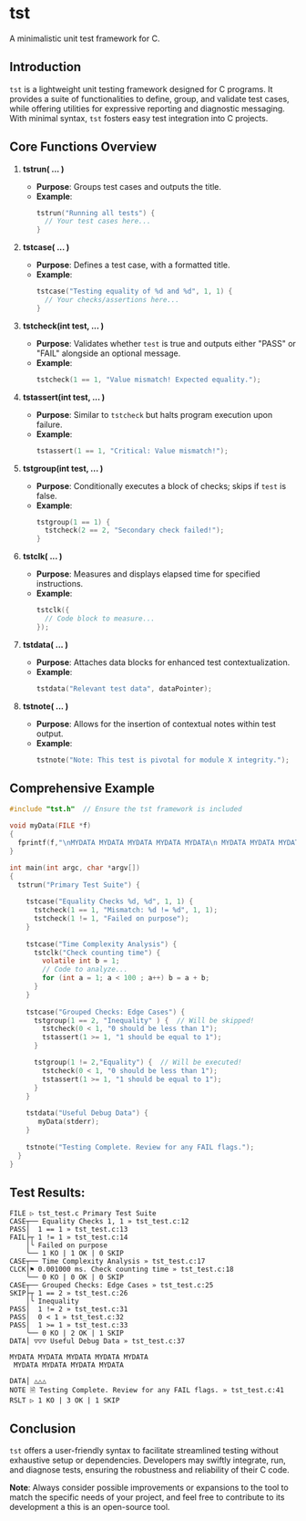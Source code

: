 # tst
A minimalistic unit test framework for C.

## Introduction
`tst` is a lightweight unit testing framework designed for C programs. It provides a suite of functionalities to define, group, and validate test cases, while offering utilities for expressive reporting and diagnostic messaging. With minimal syntax, `tst` fosters easy test integration into C projects.

## Core Functions Overview
1. **tstrun( ... )**
   - **Purpose**: Groups test cases and outputs the title.
   - **Example**:
     ```c
     tstrun("Running all tests") {
       // Your test cases here...
     }
     ```
   
2. **tstcase( ... )**
   - **Purpose**: Defines a test case, with a formatted title.
   - **Example**:
     ```c
     tstcase("Testing equality of %d and %d", 1, 1) {
       // Your checks/assertions here...
     }
     ```
   
3. **tstcheck(int test, ... )**
   - **Purpose**: Validates whether `test` is true and outputs either "PASS" or "FAIL" alongside an optional message.
   - **Example**:
     ```c
     tstcheck(1 == 1, "Value mismatch! Expected equality.");
     ```
   
4. **tstassert(int test, ... )**
   - **Purpose**: Similar to `tstcheck` but halts program execution upon failure.
   - **Example**:
     ```c
     tstassert(1 == 1, "Critical: Value mismatch!");
     ```
   
5. **tstgroup(int test, ... )**
   - **Purpose**: Conditionally executes a block of checks; skips if `test` is false.
   - **Example**:
     ```c
     tstgroup(1 == 1) {
       tstcheck(2 == 2, "Secondary check failed!");
     }
     ```
   
6. **tstclk( ... )**
   - **Purpose**: Measures and displays elapsed time for specified instructions.
   - **Example**:
     ```c
     tstclk({
       // Code block to measure...
     });
     ```
   
7. **tstdata( ... )**
   - **Purpose**: Attaches data blocks for enhanced test contextualization.
   - **Example**:
     ```c
     tstdata("Relevant test data", dataPointer);
     ```
   
8. **tstnote( ... )**
   - **Purpose**: Allows for the insertion of contextual notes within test output.
   - **Example**:
     ```c
     tstnote("Note: This test is pivotal for module X integrity.");
     ```
   
## Comprehensive Example
```c
#include "tst.h"  // Ensure the tst framework is included

void myData(FILE *f)
{
  fprintf(f,"\nMYDATA MYDATA MYDATA MYDATA MYDATA\n MYDATA MYDATA MYDATA MYDATA \n");
}

int main(int argc, char *argv[])
{
  tstrun("Primary Test Suite") {
    
    tstcase("Equality Checks %d, %d", 1, 1) {
      tstcheck(1 == 1, "Mismatch: %d != %d", 1, 1);
      tstcheck(1 != 1, "Failed on purpose");
    }
    
    tstcase("Time Complexity Analysis") {
      tstclk("Check counting time") {
        volatile int b = 1;
        // Code to analyze...
        for (int a = 1; a < 100 ; a++) b = a + b;
      }
    }
    
    tstcase("Grouped Checks: Edge Cases") {
      tstgroup(1 == 2, "Inequality" ) {  // Will be skipped!
        tstcheck(0 < 1, "0 should be less than 1");
        tstassert(1 >= 1, "1 should be equal to 1");
      }

      tstgroup(1 != 2,"Equality") {  // Will be executed!
        tstcheck(0 < 1, "0 should be less than 1");
        tstassert(1 >= 1, "1 should be equal to 1");
      }
    }
    
    tstdata("Useful Debug Data") {
       myData(stderr);
    }
    
    tstnote("Testing Complete. Review for any FAIL flags.");
  }
}
```
## Test Results:
```
FILE ▷ tst_test.c Primary Test Suite
CASE┬── Equality Checks 1, 1 » tst_test.c:12
PASS│  1 == 1 » tst_test.c:13
FAIL├┬ 1 != 1 » tst_test.c:14
    │╰ Failed on purpose
    ╰── 1 KO | 1 OK | 0 SKIP
CASE┬── Time Complexity Analysis » tst_test.c:17
CLCK│⚑ 0.001000 ms. Check counting time » tst_test.c:18
    ╰── 0 KO | 0 OK | 0 SKIP
CASE┬── Grouped Checks: Edge Cases » tst_test.c:25
SKIP├┬ 1 == 2 » tst_test.c:26
    │╰ Inequality
PASS│  1 != 2 » tst_test.c:31
PASS│  0 < 1 » tst_test.c:32
PASS│  1 >= 1 » tst_test.c:33
    ╰── 0 KO | 2 OK | 1 SKIP
DATA│ ▽▽▽ Useful Debug Data » tst_test.c:37

MYDATA MYDATA MYDATA MYDATA MYDATA
 MYDATA MYDATA MYDATA MYDATA 

DATA│ △△△
NOTE 🗎 Testing Complete. Review for any FAIL flags. » tst_test.c:41
RSLT ▷ 1 KO | 3 OK | 1 SKIP
```
## Conclusion
`tst` offers a user-friendly syntax to facilitate streamlined testing without exhaustive setup or dependencies. Developers may swiftly integrate, run, and diagnose tests, ensuring the robustness and reliability of their C code.

**Note**: Always consider possible improvements or expansions to the tool to match the specific needs of your project, and feel free to contribute to its development a this is an open-source tool.


